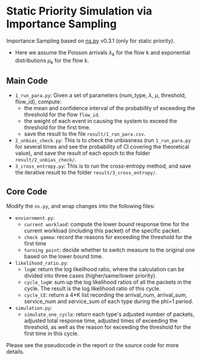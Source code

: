 # Static Priority Simulation via Importance Sampling
Importance Sampling based on [ns.py](https://github.com/TL-System/ns.py) v0.3.1 (only for static priority).
- Here we assume the Poisson arrivals $\lambda_k$ for the flow k and exponential distributions $\mu_k$ for the flow k.

## Main Code
- `1_run_para.py`: Given a set of parameters (num_type, $\lambda$, $\mu$, threshold, flow_id), compute:
    - the mean and confidence interval of the probability of exceeding the threshold for the flow `flow_id`.
    - the weight of each event in causing the system to exceed the threshold for the first time.
    - save the result to the file `result/1_run_para.csv`.
- `2_unbias_check.py`: This is to check the unbiasness (run `1_run_para.py` for several times and see the probability of CI covering the theoretical value), and save the result of each epoch to the folder `result/2_unbias_check/`.
- `3_cross_entropy.py`: This is to run the cross-entropy method, and save the iterative result to the folder `result/3_cross_entropy/`.


## Core Code
Modify the `ns.py`, and wrap changes into the following files:
- `enviornment.py`:
    -   `current worklaod`: compute the lower bound response time for the current workload (including this packet) of the specific packet.
    - `check gamma`: record the reasons for exceeding the threshold for the first time
    -  `turning point`: decide whether to switch measure to the original one based on the lower bound time.
- `likelihood_ratio.py`:
    -  `logW`: return the log likelihood ratio, where the calculation can be divided into three cases (higher/same/lower priority).
    -  `cycle_logW`: sum up the log likelihood ratios of all the packets in the cycle. The result is the log likelihood ratio of this cycle. 
    -   `cycle_CE`: return a 4*K list recording the arrival_num, arrival_sum, service_num and service_sum of each type during the phi=1 period.
- `simulation.py`:
    -   `simulate_one_cycle`: return each type's adjusted number of packets, adjusted total response time, adjusted times of exceeding the threshold, as well as the reason for exceeding the threshold for the first time in this cycle.

Please see the pseudocode in the report or the source code for more details.